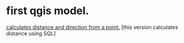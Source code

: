 # first qgis model.
[calculates distance and direction from a point.](distDirFromPoint.model3)
[this version calculates distance using SQL]
